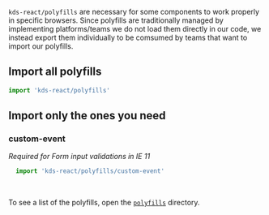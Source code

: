 `kds-react/polyfills` are necessary for some components to work properly in specific browsers. Since polyfills are traditionally managed by implementing platforms/teams we do not load them directly in our code, we instead export them individually to be comsumed by teams that want to import our polyfills.

## Import all polyfills

```js static
import 'kds-react/polyfills'
```

## Import only the ones you need

### **custom-event**

*Required for Form input validations in IE 11*
```js static
  import 'kds-react/polyfills/custom-event'
```
&nbsp;

To see a list of the polyfills, open the [`polyfills`](https://gitlab.kroger.com/kds/kds-react/blob/main/polyfills) directory.
